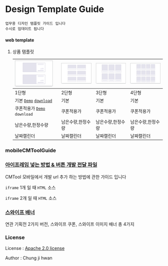 # Design Template Guide

    업무용 디자인 탬플릿 가이드 입니다
    수시로 업데이트 됩니다 

#### web template

01. 상품 탬플릿

    | ![그림참고](Template/images/guide_w_goods_1.gif)                                               | ![그림참고](Template/images/guide_w_goods_2.gif) | ![그림참고](Template/images/guide_w_goods_3.gif) | ![그림참고](Template/images/guide_w_goods_4.gif) |
    |:-------------------------------------------------------------------------------------------|:---------------------------------------------|:---------------------------------------------|:---------------------------------------------|
    | 1단형                                                                                        | 2단형                                          | 3단형                                          | 4단형                                          |
    | 기본 [`Demo`](http://codepen.io/gaette09/pen/RaeRBy?editors=1000) [`download`](https://app.box.com/s/v5w3r4qm8xzt1ffonfuhhdqps4886zb0)             | 기본                                           | 기본                                           | 기본                                           |
    | 쿠폰적용가 [`Demo`](http://codepen.io/gaette09/pen/RaeRBy?editors=1000) `download` | 쿠폰적용가                                        | 쿠폰적용가                                        | 쿠폰적용가                                        |
    | 남은수량,한정수량                                                                                  | 남은수량,한정수량                                    | 남은수량,한정수량                                    | 남은수량,한정수량                                    |
    | 날짜캘린더                                                                                      | 날짜캘린더                                        | 날짜캘린더                                        | 날짜캘린더                                        |




### mobileCMToolGuide

### [아이프레임 넣는 방법 & 버튼 개발 전달 파일](https://github.com/gaette09/guide/tree/master/mobileCMToolGuide)

CMTool 모바일에서 개발 url 추가 하는 방법에 관한 가이드 입니다

`iframe` 1개 일 때 `HTML` 소스

`iframe` 2개 일 때 `HTML` 소스


### [스와이프 배너](https://github.com/gaette09/guide/tree/master/mobileCMToolGuide/swiperBanner)

연관 기획전 2가지 버전, 스와이프 쿠폰, 스와이프 이미지 배너 총 4가지 




### License

License : [Apache 2.0 license](http://www.apache.org/licenses/)

Author : Chung ji hwan
 



